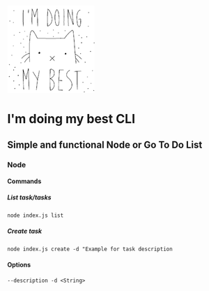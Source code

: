 ![i'm doing my best](./images/iamdoingmybest.gif)

# I'm doing my best CLI

## Simple and functional Node or Go To Do List



### Node 



#### Commands

##### List task/tasks

```node index.js list```

##### Create task

```node index.js create -d "Example for task description```

#### Options

`--description -d <String>`









